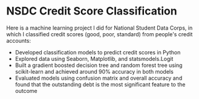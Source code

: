 # NSDC Credit Score Classification
Here is a machine learning project I did for National Student Data Corps, in which I classified credit scores (good, poor, standard) from people's credit accounts:
- Developed classification models to predict credit scores in Python
- Explored data using Seaborn, Matplotlib, and statsmodels.Logit
- Built a gradient boosted decision tree and random forest tree using scikit-learn and achieved around 90% accuracy in both models
- Evaluated models using confusion matrix and overall accuracy and found that the outstanding debt is the most significant feature to the outcome

